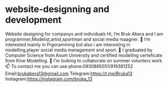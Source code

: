 # website-designning and development
Website deaigning for companys and individuals
 Hi, I’m Bruk Abera and I am programmer,Modelist,artist,sportman and social media maagner.
👀 I’m interested mainly in Prgoramming but also i am interesting in modelling,player social media management and sport.
🌱 I graduated by Computer Science from Axum University and certified modelling certeficate from Kine Modelling.
💞️ I’m looking to collaborate on summer volunters work
📫 To contact me you can use
phone:0930865051/919381252 Email:brukabera13@gmail.com Telegram:https://t.me/Bruka13 Instagram:https://instagram.com/bruka_13
